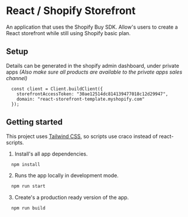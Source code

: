 # React / Shopify Storefront

An application that uses the Shopify Buy SDK. Allow's users to create a React storefront while still using Shopify basic plan.

## Setup

Details can be generated in the shopify admin dashboard, under private apps
_(Also make sure all products are available to the private apps sales channel)_
```JS
  const client = Client.buildClient({
    storefrontAccessToken: "30ae12514dc814139477018c12d29947",
    domain: "react-storefront-template.myshopify.com"
  });
```
## Getting started

This project uses [Tailwind CSS](https://tailwindcss.com/docs/guides/create-react-app), so scripts use craco instead of react-scripts.

1. Install's all app dependencies.
```sh
  npm install
```

2. Runs the app locally in development mode.
```sh
  npm run start
```

3. Create's a production ready version of the app.
```sh
  npm run build
```
